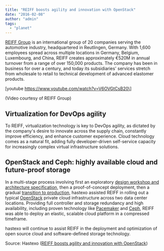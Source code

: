 ```yaml
---
title: "REIFF boosts agility and innovation with OpenStack"
date: "2016-02-08"
author: "admin"
tags: 
  - "planet"
---
```


[REIFF Group](http://www.reiff-gruppe.de/en.html) is an international group of 20 companies serving the automotive industry, headquartered in Reutlingen, Germany. With 1,600 employees spread across multiple locations in Germany, Belgium, Luxembourg, and China, REIFF creates approximately €520M in annual turnover from a range of over 150,000 products. The company has been in business for over a century, and today its subsidiaries' services stretch from wholesale to retail to technical development of advanced elastomer products.

\[youtube https://www.youtube.com/watch?v=V6OVGtCsB20\]

(Video courtesy of REIFF Group)

## Virtualization for DevOps agility

To REIFF, virtualization technology is key to DevOps agility, as dictated by the company's desire to innovate across the supply chain, constantly improve efficiency, and enhance customer experience. Cloud technology comes as a natural fit, adding fully developer-driven self-service capacity for increasingly complex virtual infrastructure solutions.

## OpenStack and Ceph: highly available cloud and future-proof storage

In a multi-stage process involving first an exploratory [design workshop and architecture specification](https://www.hastexo.com/services/architecture/), then a proof-of-concept deployment, then a gradual [transition to production](https://www.hastexo.com/services/implementation/), hastexo assisted REIFF in rolling out a typical [OpenStack](https://www.hastexo.com/knowledge/openstack/) private cloud infrastructure across two data center locations. Providing full controller and storage redundancy and high availability, including proven technology like [Pacemaker](https://www.hastexo.com/knowledge/pacemaker/) and [Ceph](https://www.hastexo.com/knowledge/ceph/), REIFF was able to deploy an elastic, scalable cloud platform in a compressed timeframe.

hastexo will continue to assist REIFF in the deployment and optimization of open source cloud and software-defined storage technology.

Source: Hastexo ([REIFF boosts agility and innovation with OpenStack](https://www.hastexo.com/testimonials/case-studies/reiff/))
